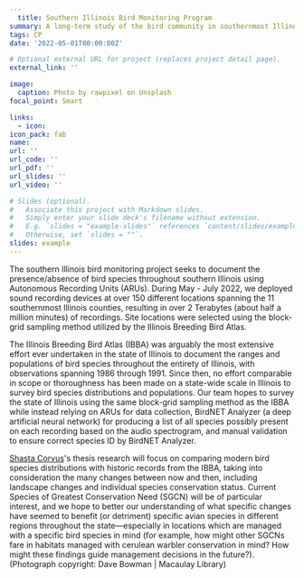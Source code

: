 ```yaml
---
  title: Southern Illinois Bird Monitoring Program
summary: A long-term study of the bird community in southernmost Illinois
tags: CP
date: '2022-05-01T00:00:00Z'

# Optional external URL for project (replaces project detail page).
external_link: ''

image:
  caption: Photo by rawpixel on Unsplash
focal_point: Smart

links:
  - icon: 
icon_pack: fab
name:
url: ''
url_code: ''
url_pdf: ''
url_slides: ''
url_video: ''

# Slides (optional).
#   Associate this project with Markdown slides.
#   Simply enter your slide deck's filename without extension.
#   E.g. `slides = "example-slides"` references `content/slides/example-slides.md`.
#   Otherwise, set `slides = ""`.
slides: example
---
```

  
The southern Illinois bird monitoring project seeks to document the presence/absence of bird species throughout southern Illinois using Autonomous Recording Units (ARUs). During May - July 2022, we deployed sound recording devices at over 150 different locations spanning the 11 southernmost Illinois counties, resulting in over 2 Terabytes (about half a million minutes) of recordings. Site locations were selected using the block-grid sampling method utilized by the Illinois Breeding Bird Atlas.     
    
The Illinois Breeding Bird Atlas (IBBA) was arguably the most extensive effort ever undertaken in the state of Illinois to document the ranges and populations of bird species throughout the entirety of Illinois, with observations spanning 1986 through 1991. Since then, no effort comparable in scope or thoroughness has been made on a state-wide scale in Illinois to survey bird species distributions and populations. Our team hopes to survey the state of Illinois using the same block-grid sampling method as the IBBA while instead relying on ARUs for data collection, BirdNET Analyzer (a deep artificial neural network) for producing a list of all species possibly present on each recording based on the audio spectrogram, and manual validation to ensure correct species ID by BirdNET Analyzer.   

[Shasta Corvus](https://peaselab.com/author/shasta-corvus/)'s thesis research will focus on comparing modern bird species distributions with historic records from the IBBA, taking into consideration the many changes between now and then, including landscape changes and individual species conservation status. Current Species of Greatest Conservation Need (SGCN) will be of particular interest, and we hope to better our understanding of what specific changes have seemed to benefit (or detriment) specific avian species in different regions throughout the state—especially in locations which are managed with a specific bird species in mind (for example, how might other SGCNs fare in habitats managed with cerulean warbler conservation in mind? How might these findings guide management decisions in the future?). (Photograph copyright: Dave Bowman | Macaulay Library)
